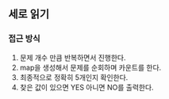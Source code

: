 ## 세로 읽기
### 접근 방식
1. 문제 개수 만큼 반복하면서 진행한다.
2. map을 생성해서 문제를 순회하며 카운트를 한다.
3. 최종적으로 정확히 5개인지 확인한다.
4. 찾은 값이 있으면 YES 아니면 NO를 출력한다.
